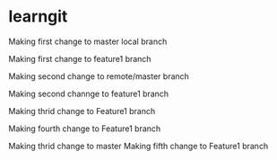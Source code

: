 # learngit

Making first change to master local branch

Making first change to feature1 branch

Making second change to remote/master branch

Making second channge to feature1 branch

Making thrid change to Feature1 branch

Making fourth change to Feature1 branch


Making thrid change to master
Making fifth change to Feature1 branch



